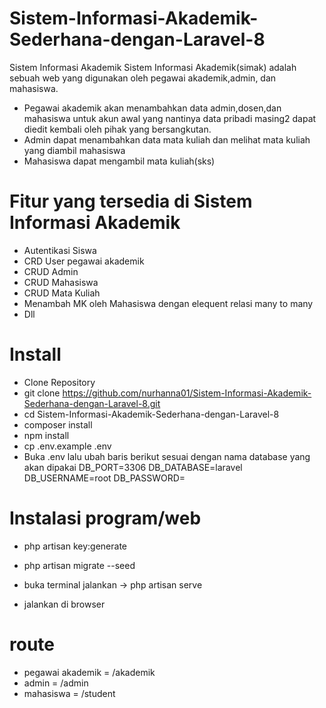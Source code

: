 # Sistem-Informasi-Akademik-Sederhana-dengan-Laravel-8

Sistem Informasi Akademik
Sistem Informasi Akademik(simak) adalah sebuah web yang digunakan oleh pegawai akademik,admin, dan mahasiswa.
- Pegawai akademik akan menambahkan data admin,dosen,dan mahasiswa untuk akun awal yang nantinya data pribadi masing2 dapat diedit kembali oleh pihak yang bersangkutan.
- Admin dapat menambahkan data mata kuliah dan melihat mata kuliah yang diambil mahasiswa
- Mahasiswa dapat mengambil mata kuliah(sks)

# Fitur yang tersedia di Sistem Informasi Akademik
* Autentikasi Siswa
* CRD User pegawai akademik
* CRUD Admin
* CRUD Mahasiswa
* CRUD Mata Kuliah
* Menambah MK oleh Mahasiswa dengan elequent relasi many to many
* Dll


# Install
- Clone Repository
- git clone https://github.com/nurhanna01/Sistem-Informasi-Akademik-Sederhana-dengan-Laravel-8.git
- cd Sistem-Informasi-Akademik-Sederhana-dengan-Laravel-8
- composer install
- npm install
- cp .env.example .env
- Buka .env lalu ubah baris berikut sesuai dengan nama database yang akan dipakai
DB_PORT=3306
DB_DATABASE=laravel
DB_USERNAME=root
DB_PASSWORD=

# Instalasi program/web
- php artisan key:generate
- php artisan migrate --seed

- buka terminal jalankan -> php artisan serve
- jalankan di browser

# route
- pegawai akademik = /akademik
- admin = /admin
- mahasiswa = /student
